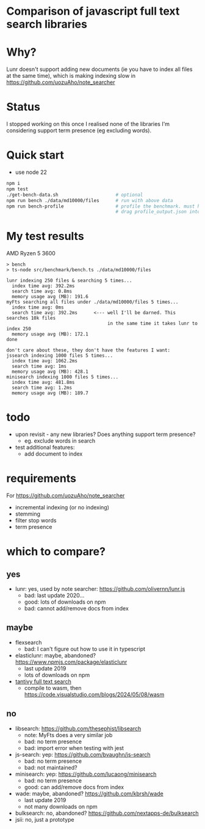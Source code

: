# Comparison of javascript full text search libraries

# Why?
Lunr doesn't support adding new documents (ie you have to index all files at the
same time), which is making indexing slow in https://github.com/uozuAho/note_searcher

# Status
I stopped working on this once I realised none of the libraries I'm considering
support term presence (eg excluding words).

# Quick start
- use node 22

```sh
npm i
npm test
./get-bench-data.sh                     # optional
npm run bench ./data/md10000/files      # run with above data
npm run bench-profile                   # profile the benchmark. must have above data
                                        # drag profile_output.json into https://mapbox.github.io/flamebearer/#
```

# My test results
AMD Ryzen 5 3600

```
> bench
> ts-node src/benchmark/bench.ts ./data/md10000/files

lunr indexing 250 files & searching 5 times...
  index time avg: 392.2ms
  search time avg: 0.8ms
  memory usage avg (MB): 191.6
myFts searching all files under ./data/md10000/files 5 times...
  index time avg: 0ms
  search time avg: 392.2ms      <--- well I'll be darned. This searches 10k files
                                     in the same time it takes lunr to index 250
  memory usage avg (MB): 172.1
done

don't care about these, they don't have the features I want:
jssearch indexing 1000 files 5 times...
  index time avg: 1062.2ms
  search time avg: 1ms
  memory usage avg (MB): 428.1
minisearch indexing 1000 files 5 times...
  index time avg: 481.8ms
  search time avg: 1.2ms
  memory usage avg (MB): 189.7
```

# todo
- upon revisit - any new libraries? Does anything support term presence?
    - eg. exclude words in search
- test additional features:
    - add document to index

# requirements
For https://github.com/uozuAho/note_searcher
- incremental indexing (or no indexing)
- stemming
- filter stop words
- term presence


# which to compare?
## yes
- lunr: yes, used by note searcher: https://github.com/olivernn/lunr.js
    - bad: last update 2020...
    - good: lots of downloads on npm
    - bad: cannot add/remove docs from index
## maybe
- flexsearch
    - bad: I can't figure out how to use it in typescript
- elasticlunr: maybe, abandoned? https://www.npmjs.com/package/elasticlunr
    - last update 2019
    - lots of downloads on npm
- [tantivy full text search](https://github.com/quickwit-oss/tantivy)
    - compile to wasm, then https://code.visualstudio.com/blogs/2024/05/08/wasm
## no
- libsearch: https://github.com/thesephist/libsearch
    - note: MyFts does a very similar job
    - bad: no term presence
    - bad: import error when testing with jest
- js-search: yep: https://github.com/bvaughn/js-search
    - bad: no term presence
    - bad: not maintained?
- minisearch: yep: https://github.com/lucaong/minisearch
    - bad: no term presence
    - good: can add/remove docs from index
- wade: maybe, abandoned? https://github.com/kbrsh/wade
    - last update 2019
    - not many downloads on npm
- bulksearch: no, abandoned? https://github.com/nextapps-de/bulksearch
- jsii: no, just a prototype
